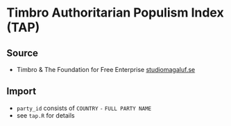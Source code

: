 # Timbro Authoritarian Populism Index (TAP)

## Source

+ Timbro & The Foundation for Free Enterprise [studiomagaluf.se](http://studiomagaluf.se)

## Import

+ `party_id` consists of `COUNTRY` `-` `FULL PARTY NAME`
+ see `tap.R` for details
